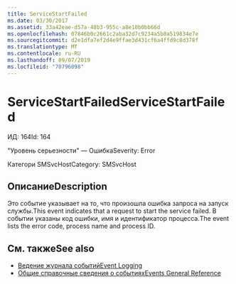 ```yaml
---
title: ServiceStartFailed
ms.date: 03/30/2017
ms.assetid: 33a42eae-d57a-48b3-955c-a8e10b0bb66d
ms.openlocfilehash: 07846b0c2661c2aba32d7c9234a5b8a519834e7e
ms.sourcegitcommit: d2e1dfa7ef2d4e9ffae3d431cf6a4ffd9c8d378f
ms.translationtype: MT
ms.contentlocale: ru-RU
ms.lasthandoff: 09/07/2019
ms.locfileid: "70796098"
---
```

# <a name="servicestartfailed"></a><span data-ttu-id="ebaec-102">ServiceStartFailed</span><span class="sxs-lookup"><span data-stu-id="ebaec-102">ServiceStartFailed</span></span>
<span data-ttu-id="ebaec-103">ИД: 164</span><span class="sxs-lookup"><span data-stu-id="ebaec-103">Id: 164</span></span>  
  
 <span data-ttu-id="ebaec-104">"Уровень серьезности" — Ошибка</span><span class="sxs-lookup"><span data-stu-id="ebaec-104">Severity: Error</span></span>  
  
 <span data-ttu-id="ebaec-105">Категори SMSvcHost</span><span class="sxs-lookup"><span data-stu-id="ebaec-105">Category: SMSvcHost</span></span>  
  
## <a name="description"></a><span data-ttu-id="ebaec-106">Описание</span><span class="sxs-lookup"><span data-stu-id="ebaec-106">Description</span></span>  
 <span data-ttu-id="ebaec-107">Это событие указывает на то, что произошла ошибка запроса на запуск службы.</span><span class="sxs-lookup"><span data-stu-id="ebaec-107">This event indicates that a request to start the service failed.</span></span> <span data-ttu-id="ebaec-108">В событии указаны код ошибки, имя и идентификатор процесса.</span><span class="sxs-lookup"><span data-stu-id="ebaec-108">The event lists the error code, process name and process ID.</span></span>  
  
## <a name="see-also"></a><span data-ttu-id="ebaec-109">См. также</span><span class="sxs-lookup"><span data-stu-id="ebaec-109">See also</span></span>

- [<span data-ttu-id="ebaec-110">Ведение журнала событий</span><span class="sxs-lookup"><span data-stu-id="ebaec-110">Event Logging</span></span>](index.md)
- [<span data-ttu-id="ebaec-111">Общие справочные сведения о событиях</span><span class="sxs-lookup"><span data-stu-id="ebaec-111">Events General Reference</span></span>](events-general-reference.md)
